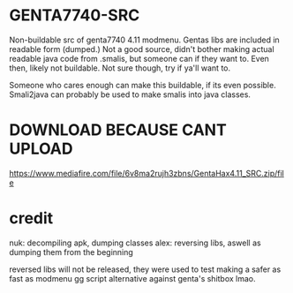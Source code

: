 # GENTA7740-SRC
Non-buildable src of genta7740 4.11 modmenu. Gentas libs are included in readable form (dumped.)
Not a good source, didn't bother making actual readable java code from .smalis, but someone can if they want to.
Even then, likely not buildable. Not sure though, try if ya'll want to.

Someone who cares enough can make this buildable, if its even possible. Smali2java can probably be used to make smalis into java classes.
# DOWNLOAD BECAUSE CANT UPLOAD
https://www.mediafire.com/file/6v8ma2rujh3zbns/GentaHax4.11_SRC.zip/file

# credit
nuk: decompiling apk, dumping classes
alex: reversing libs, aswell as dumping them from the beginning

reversed libs will not be released, they were used to test making a safer as fast as modmenu gg script alternative against genta's shitbox lmao.
